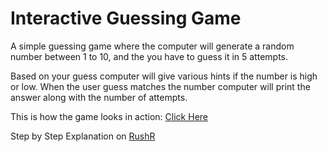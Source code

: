 # Interactive Guessing Game

A simple guessing game where the computer will generate a random number between 1 to 10, and the you have to guess it in 5 attempts.

Based on your guess computer will give various hints if the number is high or low. When the user guess matches the number computer will print the answer along with the number of attempts.

This is how the game looks in action: [Click Here](https://github.com/RushRpy/number-guessing-python/blob/main/demo.txt)

Step by Step Explanation on [RushR](https://www.youtube.com/watch?v=PUqijAGbVeM)
